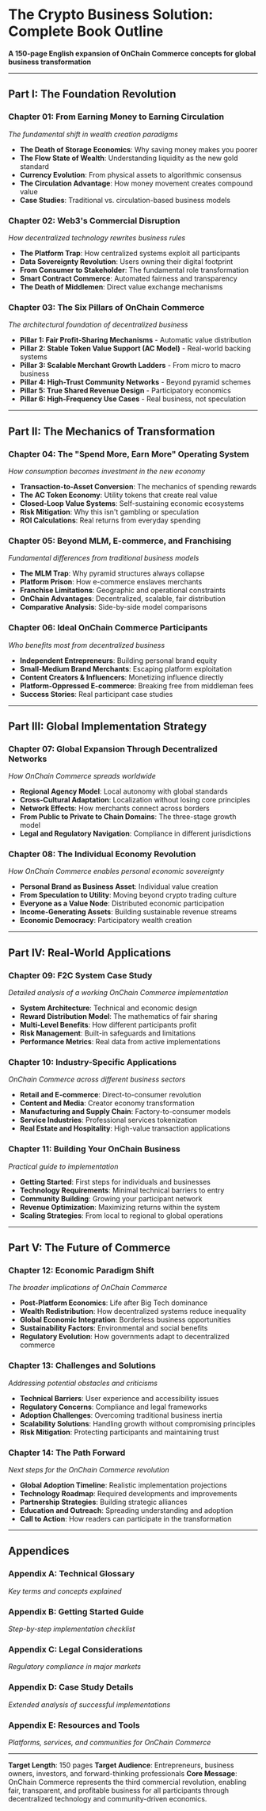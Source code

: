 # The Crypto Business Solution: Complete Book Outline

**A 150-page English expansion of OnChain Commerce concepts for global business transformation**

---

## **Part I: The Foundation Revolution**

### **Chapter 01: From Earning Money to Earning Circulation**
*The fundamental shift in wealth creation paradigms*

- **The Death of Storage Economics**: Why saving money makes you poorer
- **The Flow State of Wealth**: Understanding liquidity as the new gold standard  
- **Currency Evolution**: From physical assets to algorithmic consensus
- **The Circulation Advantage**: How money movement creates compound value
- **Case Studies**: Traditional vs. circulation-based business models

### **Chapter 02: Web3's Commercial Disruption** 
*How decentralized technology rewrites business rules*

- **The Platform Trap**: How centralized systems exploit all participants
- **Data Sovereignty Revolution**: Users owning their digital footprint
- **From Consumer to Stakeholder**: The fundamental role transformation
- **Smart Contract Commerce**: Automated fairness and transparency
- **The Death of Middlemen**: Direct value exchange mechanisms

### **Chapter 03: The Six Pillars of OnChain Commerce**
*The architectural foundation of decentralized business*

- **Pillar 1: Fair Profit-Sharing Mechanisms** - Automatic value distribution
- **Pillar 2: Stable Token Value Support (AC Model)** - Real-world backing systems
- **Pillar 3: Scalable Merchant Growth Ladders** - From micro to macro business
- **Pillar 4: High-Trust Community Networks** - Beyond pyramid schemes
- **Pillar 5: True Shared Revenue Design** - Participatory economics
- **Pillar 6: High-Frequency Use Cases** - Real business, not speculation

---

## **Part II: The Mechanics of Transformation**

### **Chapter 04: The "Spend More, Earn More" Operating System**
*How consumption becomes investment in the new economy*

- **Transaction-to-Asset Conversion**: The mechanics of spending rewards
- **The AC Token Economy**: Utility tokens that create real value
- **Closed-Loop Value Systems**: Self-sustaining economic ecosystems  
- **Risk Mitigation**: Why this isn't gambling or speculation
- **ROI Calculations**: Real returns from everyday spending

### **Chapter 05: Beyond MLM, E-commerce, and Franchising**
*Fundamental differences from traditional business models*

- **The MLM Trap**: Why pyramid structures always collapse
- **Platform Prison**: How e-commerce enslaves merchants  
- **Franchise Limitations**: Geographic and operational constraints
- **OnChain Advantages**: Decentralized, scalable, fair distribution
- **Comparative Analysis**: Side-by-side model comparisons

### **Chapter 06: Ideal OnChain Commerce Participants**
*Who benefits most from decentralized business*

- **Independent Entrepreneurs**: Building personal brand equity
- **Small-Medium Brand Merchants**: Escaping platform exploitation
- **Content Creators & Influencers**: Monetizing influence directly
- **Platform-Oppressed E-commerce**: Breaking free from middleman fees
- **Success Stories**: Real participant case studies

---

## **Part III: Global Implementation Strategy**

### **Chapter 07: Global Expansion Through Decentralized Networks**
*How OnChain Commerce spreads worldwide*

- **Regional Agency Model**: Local autonomy with global standards
- **Cross-Cultural Adaptation**: Localization without losing core principles
- **Network Effects**: How merchants connect across borders
- **From Public to Private to Chain Domains**: The three-stage growth model
- **Legal and Regulatory Navigation**: Compliance in different jurisdictions

### **Chapter 08: The Individual Economy Revolution**
*How OnChain Commerce enables personal economic sovereignty*

- **Personal Brand as Business Asset**: Individual value creation
- **From Speculation to Utility**: Moving beyond crypto trading culture
- **Everyone as a Value Node**: Distributed economic participation
- **Income-Generating Assets**: Building sustainable revenue streams
- **Economic Democracy**: Participatory wealth creation

---

## **Part IV: Real-World Applications**

### **Chapter 09: F2C System Case Study**
*Detailed analysis of a working OnChain Commerce implementation*

- **System Architecture**: Technical and economic design
- **Reward Distribution Model**: The mathematics of fair sharing
- **Multi-Level Benefits**: How different participants profit
- **Risk Management**: Built-in safeguards and limitations
- **Performance Metrics**: Real data from active implementations

### **Chapter 10: Industry-Specific Applications**
*OnChain Commerce across different business sectors*

- **Retail and E-commerce**: Direct-to-consumer revolution
- **Content and Media**: Creator economy transformation  
- **Manufacturing and Supply Chain**: Factory-to-consumer models
- **Service Industries**: Professional services tokenization
- **Real Estate and Hospitality**: High-value transaction applications

### **Chapter 11: Building Your OnChain Business**
*Practical guide to implementation*

- **Getting Started**: First steps for individuals and businesses
- **Technology Requirements**: Minimal technical barriers to entry
- **Community Building**: Growing your participant network
- **Revenue Optimization**: Maximizing returns within the system
- **Scaling Strategies**: From local to regional to global operations

---

## **Part V: The Future of Commerce**

### **Chapter 12: Economic Paradigm Shift**
*The broader implications of OnChain Commerce*

- **Post-Platform Economics**: Life after Big Tech dominance
- **Wealth Redistribution**: How decentralized systems reduce inequality
- **Global Economic Integration**: Borderless business opportunities
- **Sustainability Factors**: Environmental and social benefits
- **Regulatory Evolution**: How governments adapt to decentralized commerce

### **Chapter 13: Challenges and Solutions**
*Addressing potential obstacles and criticisms*

- **Technical Barriers**: User experience and accessibility issues
- **Regulatory Concerns**: Compliance and legal frameworks
- **Adoption Challenges**: Overcoming traditional business inertia
- **Scalability Solutions**: Handling growth without compromising principles
- **Risk Mitigation**: Protecting participants and maintaining trust

### **Chapter 14: The Path Forward**
*Next steps for the OnChain Commerce revolution*

- **Global Adoption Timeline**: Realistic implementation projections
- **Technology Roadmap**: Required developments and improvements
- **Partnership Strategies**: Building strategic alliances  
- **Education and Outreach**: Spreading understanding and adoption
- **Call to Action**: How readers can participate in the transformation

---

## **Appendices**

### **Appendix A: Technical Glossary**
*Key terms and concepts explained*

### **Appendix B: Getting Started Guide** 
*Step-by-step implementation checklist*

### **Appendix C: Legal Considerations**
*Regulatory compliance in major markets*

### **Appendix D: Case Study Details**
*Extended analysis of successful implementations*

### **Appendix E: Resources and Tools**
*Platforms, services, and communities for OnChain Commerce*

---

**Target Length**: 150 pages
**Target Audience**: Entrepreneurs, business owners, investors, and forward-thinking professionals
**Core Message**: OnChain Commerce represents the third commercial revolution, enabling fair, transparent, and profitable business for all participants through decentralized technology and community-driven economics.